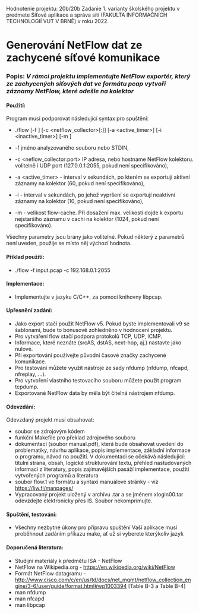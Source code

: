 Hodnotenie projektu: 20b/20b
Zadanie 1. varianty školského projektu v predmete Síťové aplikace a správa sítí (FAKULTA INFORMAČNÍCH TECHNOLOGIÍ VUT V BRNĚ) v roku 2022.

# Generování NetFlow dat ze zachycené síťové komunikace

### Popis: _V rámci projektu implementujte NetFlow exportér, který ze zachycených síťových dat ve formátu pcap vytvoří záznamy NetFlow, které odešle na kolektor_

#### Použití: 
Program musí podporovat následující syntax pro spuštění:

- ./flow [-f <file>] [-c <netflow_collector>[:<port>]] [-a <active_timer>] [-i <inactive_timer>] [-m <count>]
- -f <file> jméno analyzovaného souboru nebo STDIN,

- -c <neflow_collector:port> IP adresa, nebo hostname NetFlow kolektoru. volitelně i UDP port (127.0.0.1:2055, pokud není specifikováno),

- -a <active_timer> - interval v sekundách, po kterém se exportují aktivní záznamy na kolektor (60, pokud není specifikováno),

- -i <seconds> - interval v sekundách, po jehož vypršení se exportují neaktivní záznamy na kolektor (10, pokud není specifikováno),

- -m <count> - velikost flow-cache. Při dosažení max. velikosti dojde k exportu nejstaršího záznamu v cachi na kolektor (1024, pokud není specifikováno).

Všechny parametry jsou brány jako volitelné. Pokud některý z parametrů není uveden, použije se místo něj výchozí hodnota.

#### Příklad použití:
- ./flow -f input.pcap -c 192.168.0.1:2055

#### Implementace:
- Implementujte v jazyku C/C++, za pomoci knihovny libpcap.

#### Upřesnění zadání:
- Jako export stačí použít NetFlow v5. Pokud byste implementovali v9 se šablonami, bude to bonusově zohledněno v hodnocení projektu.
- Pro vytváření flow stačí podpora protokolů TCP, UDP, ICMP.
- Informace, které neznáte (srcAS, dstAS, next-hop, aj.) nastavte jako nulové.
- Při exportování používejte původní časové značky zachycené komunikace.
- Pro testování můžete využít nástroje ze sady nfdump (nfdump, nfcapd, nfreplay, ...).
- Pro vytvoření vlastního testovacího souboru můžete použít program tcpdump.
- Exportované NetFlow data by měla být čitelná nástrojem nfdump.

#### Odevzdání:
Odevzdaný projekt musí obsahovat:
- soubor se zdrojovým kódem
- funkční Makefile pro překlad zdrojového souboru
- dokumentaci (soubor manual.pdf), která bude obsahovat uvedení do problematiky, návrhu aplikace, popis implementace, základní informace o programu, návod na použití. V dokumentaci se očekává následující: titulní strana, obsah, logické strukturování textu, přehled nastudovaných informací z literatury, popis zajímavějších pasáží implementace, použití vytvořených programů a literatura
- soubor flow.1 ve formátu a syntaxi manuálové stránky - viz https://liw.fi/manpages/
- Vypracovaný projekt uložený v archívu .tar a se jménem xlogin00.tar odevzdejte elektronicky přes IS. Soubor nekomprimujte.

#### Spuštění, testování:
- Všechny nezbytné úkony pro přípravu spuštění Vaší aplikace musí proběhnout zadáním příkazu make, ať už si vyberete kterýkoliv jazyk

#### Doporučená literatura:
- Studijní materiály k předmětu ISA - NetFlow
- NetFlow na Wikipedia.org - https://en.wikipedia.org/wiki/NetFlow
- Formát NetFlow datagramu - http://www.cisco.com/c/en/us/td/docs/net_mgmt/netflow_collection_engine/3-6/user/guide/format.html#wp1003394 [Table B-3 a Table B-4]
- man nfdump
- man nfcapd
- man libpcap
